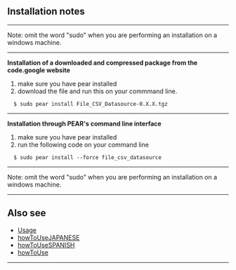 ## Installation notes ##


---

Note: omit the word "sudo" when you are performing an installation on a windows machine.

---


**Installation of a downloaded and compressed package from the code.google website**

  1. make sure you have pear installed
  1. download the file and run this on your commmand line.
```
  $ sudo pear install File_CSV_Datasource-0.X.X.tgz
```


---


**Installation through PEAR's command line interface**

  1. make sure you have pear installed
  1. run the following code on your command line
```
  $ sudo pear install --force file_csv_datasource
```


---

Note: omit the word "sudo" when you are performing an installation on a windows machine.

---


## Also see ##
  * [Usage](Usage.md)
  * [howToUseJAPANESE](howToUseJAPANESE.md)
  * [howToUseSPANISH](howToUseSPANISH.md)
  * [howToUse](howToUse.md)


---
